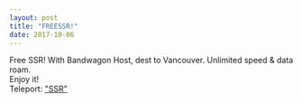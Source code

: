 ```yaml
---
layout: post
title: "FREESSR!"
date: 2017-10-06
---
```

Free SSR! With Bandwagon Host, dest to Vancouver. Unlimited speed & data roam.<br>
Enjoy it!<br>
Teleport: ["SSR"](https://yugoslavia36.github.io/ssr/)
